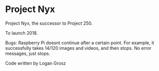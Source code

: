 # Project Nyx
Project Nyx, the successor to Project 250.

To launch 2018.

Bugs: Raspberry Pi doesnt continue after a certain point. For example, it successfully takes 14/120 images and videos, and then stops. No error messages, just stops.

Code written by Logan Grosz
